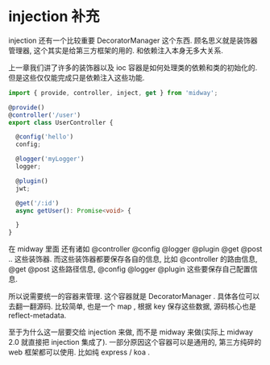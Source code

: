 # injection 补充



injection 还有一个比较重要 DecoratorManager 这个东西. 顾名思义就是装饰器管理器, 这个其实是给第三方框架的用的. 和依赖注入本身无多大关系.

上一章我们讲了许多的装饰器以及 ioc 容器是如何处理类的依赖和类的初始化的. 但是这些仅仅能完成只是依赖注入这些功能.

```ts
import { provide, controller, inject, get } from 'midway';

@provide()
@controller('/user')
export class UserController {

  @config('hello')
  config;   

  @logger('myLogger')
  logger;

  @plugin()
  jwt;

  @get('/:id')
  async getUser(): Promise<void> {

  }
}
```



在 midway 里面 还有诸如 @controller  @config @logger @plugin @get @post .. 这些装饰器. 而这些装饰器都要保存各自的信息, 比如 @controller 的路由信息, @get @post 这些路径信息, @config @logger @plugin 这些要保存自己配置信息. 

所以说需要统一的容器来管理. 这个容器就是 DecoratorManager . 具体各位可以去翻一翻源码. 比较简单, 也是一个 map , 根据 key 保存这些数据, 源码核心也是 reflect-metadata. 

至于为什么这一层要交给 injection 来做, 而不是 midway 来做(实际上 midway 2.0 就直接把 injection 集成了). 一部分原因这个容器可以是通用的, 第三方纯碎的 web 框架都可以使用. 比如纯 express / koa . 

